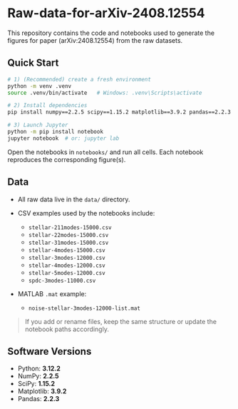 # Raw-data-for-arXiv-2408.12554
 This repository contains the code and notebooks used to generate the figures for paper (arXiv:2408.12554)  from the raw datasets.
## Quick Start

```bash
# 1) (Recommended) create a fresh environment
python -m venv .venv
source .venv/bin/activate   # Windows: .venv\Scripts\activate

# 2) Install dependencies
pip install numpy==2.2.5 scipy==1.15.2 matplotlib==3.9.2 pandas==2.2.3

# 3) Launch Jupyter
python -m pip install notebook
jupyter notebook  # or: jupyter lab
```

Open the notebooks in `notebooks/` and run all cells. Each notebook reproduces the corresponding figure(s).

## Data

* All raw data live in the `data/` directory.
* CSV examples used by the notebooks include:

  * `stellar-211modes-15000.csv`
  * `stellar-22modes-15000.csv`
  * `stellar-31modes-15000.csv`
  * `stellar-4modes-15000.csv`
  * `stellar-3modes-12000.csv`
  * `stellar-4modes-12000.csv`
  * `stellar-5modes-12000.csv`
  * `spdc-3modes-11000.csv`
* MATLAB `.mat` example:

  * `noise-stellar-3modes-12000-list.mat`

> If you add or rename files, keep the same structure or update the notebook paths accordingly.


## Software Versions

* Python: **3.12.2**
* NumPy: **2.2.5**
* SciPy: **1.15.2**
* Matplotlib: **3.9.2**
* Pandas: **2.2.3**

